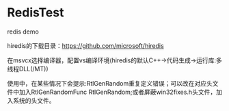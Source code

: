 # RedisTest
redis demo

hiredis的下载目录：https://github.com/microsoft/hiredis

在msvcx选择编译器，配置vs编译环境(hiredis的默认C++->代码生成->运行库:多线程DLL(/MT))

使用中，在某些情况下会提示:RtlGenRandom重复定义错误；可以改在对应头文件中加入RtlGenRandomFunc RtlGenRandom;或者屏蔽win32fixes.h头文件，加入系统的头文件。

